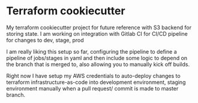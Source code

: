 # Terraform cookiecutter

My terraform cookiecutter project for future reference with S3 backend for storing state. I am working on integration with Gitlab CI for CI/CD pipeline for changes to dev, stage, prod

I am really liking this setup so far, configuring the pipeline to define a pipeline of jobs/stages 
in yaml and then include some logic to 
depend on the branch that is merged to, also allowing you to manually kick off builds. 

Right now I have setup my AWS credentials to auto-deploy changes to terraform infrastructure-as-code into development environment, staging environment manually when a pull request/ commit is made to master branch.

